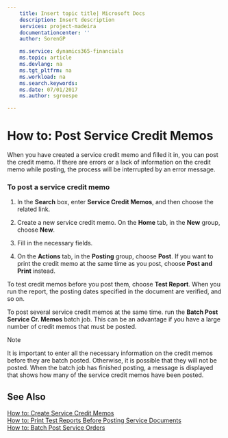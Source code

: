 ```yaml
---
    title: Insert topic title| Microsoft Docs
    description: Insert description
    services: project-madeira
    documentationcenter: ''
    author: SorenGP

    ms.service: dynamics365-financials
    ms.topic: article
    ms.devlang: na
    ms.tgt_pltfrm: na
    ms.workload: na
    ms.search.keywords:
    ms.date: 07/01/2017
    ms.author: sgroespe

---
```

# How to: Post Service Credit Memos
When you have created a service credit memo and filled it in, you can post the credit memo. If there are errors or a lack of information on the credit memo while posting, the process will be interrupted by an error message.  
  
### To post a service credit memo  
  
1.  In the **Search** box, enter **Service Credit Memos**, and then choose the related link.  
  
2.  Create a new service credit memo. On the **Home** tab, in the **New** group, choose **New**.  
  
3.  Fill in the necessary fields.  
  
4.  On the **Actions** tab, in the **Posting** group, choose **Post**. If you want to print the credit memo at the same time as you post, choose **Post and Print** instead.  
  
 To test credit memos before you post them,  choose **Test Report**. When you run the report, the posting dates specified in the document are verified, and so on.  
  
 To post several service credit memos at the same time. run the **Batch Post Service Cr. Memos** batch job. This can be an advantage if you have a large number of credit memos that must be posted.  
  
> [!NOTE]  
>  It is important to enter all the necessary information on the credit memos before they are batch posted. Otherwise, it is possible that they will not be posted. When the batch job has finished posting, a message is displayed that shows how many of the service credit memos have been posted.  
  
## See Also  
 [How to: Create Service Credit Memos](../how-to-create-service-credit-memos.md)   
 [How to: Print Test Reports Before Posting Service Documents](../how-to-print-test-reports-before-posting-service-documents.md)   
 [How to: Batch Post Service Orders](../how-to-batch-post-service-orders.md)